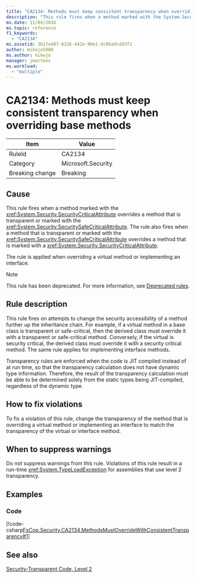 ```yaml
---
title: "CA2134: Methods must keep consistent transparency when overriding base methods"
description: "This rule fires when a method marked with the System.Security.SecurityCriticalAttribute overrides a method that is transparent or marked with the System.Security.SecuritySafeCriticalAttribute. The rule also fires when a method that is transparent or marked with the System.Security.SecuritySafeCriticalAttribute overrides a method that is marked with a System.Security.SecurityCriticalAttribute."
ms.date: 11/04/2016
ms.topic: reference
f1_keywords:
  - "CA2134"
ms.assetid: 3b17e487-0326-442e-90e1-dc0ba9cdd3f2
author: mikejo5000
ms.author: mikejo
manager: jmartens
ms.workload:
  - "multiple"
---
```

# CA2134: Methods must keep consistent transparency when overriding base methods

|Item|Value|
|-|-|
|RuleId|CA2134|
|Category|Microsoft.Security|
|Breaking change|Breaking|

## Cause
This rule fires when a method marked with the <xref:System.Security.SecurityCriticalAttribute> overrides a method that is transparent or marked with the <xref:System.Security.SecuritySafeCriticalAttribute>. The rule also fires when a method that is transparent or marked with the <xref:System.Security.SecuritySafeCriticalAttribute> overrides a method that is marked with a <xref:System.Security.SecurityCriticalAttribute>.

The rule is applied when overriding a virtual method or implementing an interface.

> [!NOTE]
> This rule has been deprecated. For more information, see [Deprecated rules](fxcop-unported-deprecated-rules.md).

## Rule description
This rule fires on attempts to change the security accessibility of a method further up the inheritance chain. For example, if a virtual method in a base class is transparent or safe-critical, then the derived class must override it with a transparent or safe-critical method. Conversely, if the virtual is security critical, the derived class must override it with a security critical method. The same rule applies for implementing interface methods.

Transparency rules are enforced when the code is JIT compiled instead of at run time, so that the transparency calculation does not have dynamic type information. Therefore, the result of the transparency calculation must be able to be determined solely from the static types being JIT-compiled, regardless of the dynamic type.

## How to fix violations
To fix a violation of this rule, change the transparency of the method that is overriding a virtual method or implementing an interface to match the transparency of the virtual or interface method.

## When to suppress warnings
Do not suppress warnings from this rule. Violations of this rule result in a run-time <xref:System.TypeLoadException> for assemblies that use level 2 transparency.

## Examples

### Code
[!code-csharp[FxCop.Security.CA2134.MethodsMustOverrideWithConsistentTransparency#1](../code-quality/codesnippet/CSharp/ca2134-methods-must-keep-consistent-transparency-when-overriding-base-methods_1.cs)]

## See also
[Security-Transparent Code, Level 2](/dotnet/framework/misc/security-transparent-code-level-2)
